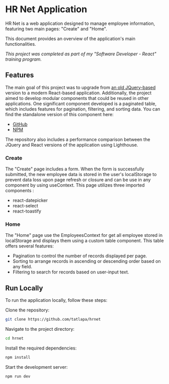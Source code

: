 # HR Net Application

HR Net is a web application designed to manage employee information, featuring two main pages: "Create" and "Home".

This document provides an overview of the application's main functionalities.

_This project was completed as part of my "Software Developer - React" training program._

## Features

The main goal of this project was to upgrade from [an old JQuery-based](https://github.com/OpenClassrooms-Student-Center/P12_Front-end) version to a modern React-based application. Additionally, the project aimed to develop modular components that could be reused in other applications. One significant component developed is a paginated table, which includes features for pagination, filtering, and sorting data. You can find the standalone version of this component here:

- [GitHub](https://github.com/tatlapa/ReactPlugin-datatable)
- [NPM](https://www.npmjs.com/package/@tatlapa/react-datatable-plugin)

The repository also includes a performance comparison between the JQuery and React versions of the application using Lighthouse.

### Create

The "Create" page includes a form. When the form is successfully submitted, the new employee data is stored in the user's localStorage to prevent data loss upon page refresh or closure and can be use in any component by using useContext. This page utilizes three imported components :
- react-datepicker
- react-select
- react-toastify

### Home

The "Home" page use the EmployeesContext for get all employee stored in localStorage and displays them using a custom table component. This table offers several features:
- Pagination to control the number of records displayed per page.
- Sorting to arrange records in ascending or descending order based on any field.
- Filtering to search for records based on user-input text.

## Run Locally

To run the application locally, follow these steps:

Clone the repository:

```bash
git clone https://github.com/tatlapa/hrnet
```

Navigate to the project directory:

```bash
cd hrnet
```

Install the required dependencies:

```bash
npm install
```

Start the development server:

```bash
npm run dev
```